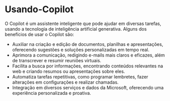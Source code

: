 # Usando-Copilot

O Copilot é um assistente inteligente que pode ajudar em diversas tarefas, usando a tecnologia de inteligência artificial generativa. 
Alguns dos benefícios de usar o Copilot são:

- Auxiliar na criação e edição de documentos, planilhas e apresentações, oferecendo sugestões e soluções personalizadas em tempo real.
- Aprimora a comunicação, redigindo e-mails mais claros e eficazes, além de transcrever e resumir reuniões virtuais.
- Facilita a busca por informações, encontrando conteúdos relevantes na web e criando resumos ou apresentações sobre eles.
- Automatiza tarefas repetitivas, como programar lembretes, fazer alterações em configurações e realizar chamadas.
- Integração em diversos serviços e dados da Microsoft, oferecendo uma experiência personalizada e proativa.
